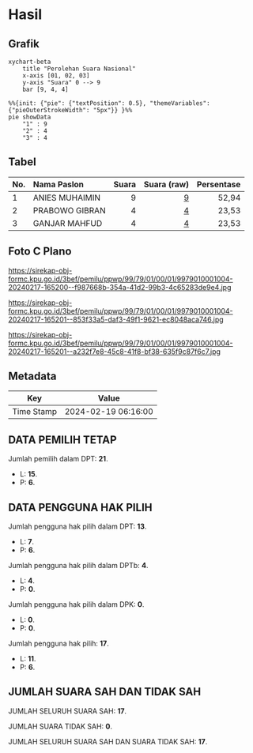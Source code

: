 # Hasil

## Grafik

```mermaid
xychart-beta
    title "Perolehan Suara Nasional"
    x-axis [01, 02, 03]
    y-axis "Suara" 0 --> 9
    bar [9, 4, 4]
```

```mermaid
%%{init: {"pie": {"textPosition": 0.5}, "themeVariables": {"pieOuterStrokeWidth": "5px"}} }%%
pie showData
    "1" : 9
    "2" : 4
    "3" : 4
```

## Tabel

| No. | Nama Paslon    | Suara | Suara (raw) | Persentase |
|:--- |:-------------- | -----:| -----------:| ----------:|
| 1   | ANIES MUHAIMIN | 9     | [9][p-1]    | 52,94      |
| 2   | PRABOWO GIBRAN | 4     | [4][p-2]    | 23,53      |
| 3   | GANJAR MAHFUD  | 4     | [4][p-3]    | 23,53      |


[p-1]: https://github.com/gigit-pemilu/pemilu-2024/blob/main/pilpres/hitung-suara/sub/99-luar-negeri/sub/79-nairobi-kenya/sub/01-nairobi-kenya/sub/0001-nairobi-kenya/sub/004-ksk-001/sub/paslon-1.txt
[p-2]: https://github.com/gigit-pemilu/pemilu-2024/blob/main/pilpres/hitung-suara/sub/99-luar-negeri/sub/79-nairobi-kenya/sub/01-nairobi-kenya/sub/0001-nairobi-kenya/sub/004-ksk-001/sub/paslon-2.txt
[p-3]: https://github.com/gigit-pemilu/pemilu-2024/blob/main/pilpres/hitung-suara/sub/99-luar-negeri/sub/79-nairobi-kenya/sub/01-nairobi-kenya/sub/0001-nairobi-kenya/sub/004-ksk-001/sub/paslon-3.txt

## Foto C Plano

https://sirekap-obj-formc.kpu.go.id/3bef/pemilu/ppwp/99/79/01/00/01/9979010001004-20240217-165200--f987668b-354a-41d2-99b3-4c65283de9e4.jpg

https://sirekap-obj-formc.kpu.go.id/3bef/pemilu/ppwp/99/79/01/00/01/9979010001004-20240217-165201--853f33a5-daf3-49f1-9621-ec8048aca746.jpg

https://sirekap-obj-formc.kpu.go.id/3bef/pemilu/ppwp/99/79/01/00/01/9979010001004-20240217-165201--a232f7e8-45c8-41f8-bf38-635f9c87f6c7.jpg


## Metadata

| Key        | Value               |
| ---------- | ------------------- |
| Time Stamp | 2024-02-19 06:16:00 |


## DATA PEMILIH TETAP

Jumlah pemilih dalam DPT: **21**.
 * L: **15**.
 * P: **6**.

## DATA PENGGUNA HAK PILIH

Jumlah pengguna hak pilih dalam DPT: **13**.
 * L: **7**.
 * P: **6**.

Jumlah pengguna hak pilih dalam DPTb: **4**.
 * L: **4**.
 * P: **0**.

Jumlah pengguna hak pilih dalam DPK: **0**.
 * L: **0**.
 * P: **0**.

Jumlah pengguna hak pilih: **17**.
 * L: **11**.
 * P: **6**.

## JUMLAH SUARA SAH DAN TIDAK SAH

JUMLAH SELURUH SUARA SAH: **17**.

JUMLAH SUARA TIDAK SAH: **0**.

JUMLAH SELURUH SUARA SAH DAN SUARA TIDAK SAH: **17**.


